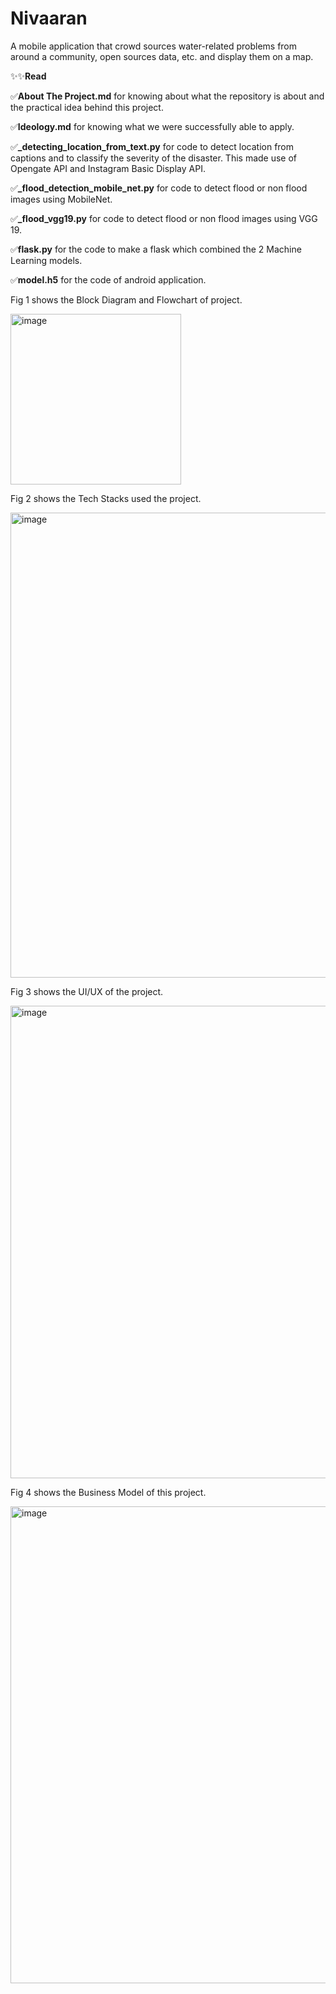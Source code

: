 # Nivaaran

A mobile application that crowd sources water-related problems from around a community, open sources data, etc. and display them on a map.

✨✨**Read**

✅**About The Project.md** for knowing about what the repository is about and the practical idea behind this project.

✅**Ideology.md** for knowing what we were successfully able to apply.

✅**_detecting_location_from_text.py** for code to detect location from captions and to classify the severity of the disaster. This made use of Opengate API and Instagram Basic Display API.

✅**_flood_detection_mobile_net.py** for code to detect flood or non flood images using MobileNet.

✅**_flood_vgg19.py** for code to detect flood or non flood images using VGG 19.

✅**flask.py** for the code to make a flask which combined the 2 Machine Learning models.

✅**model.h5** for the code of android application.

Fig 1 shows the Block Diagram and Flowchart of project.

<img width="273" alt="image" src="https://github.com/cnd-sw/Nivaaran/assets/82866870/589e2dec-7db1-47d8-8121-bfa2ef67036a">

Fig 2 shows the Tech Stacks used the project.

<img width="744" alt="image" src="https://github.com/cnd-sw/Nivaaran/assets/82866870/a630ff41-fb13-49d1-8fe6-a81ba17ec9dd">

Fig 3 shows the UI/UX of the project.

<img width="756" alt="image" src="https://github.com/cnd-sw/Nivaaran/assets/82866870/fb3dd6fd-41f3-474e-9f3f-05c2dc1d002c">

Fig 4 shows the Business Model of this project.

<img width="763" alt="image" src="https://github.com/cnd-sw/Nivaaran/assets/82866870/6c13c084-1596-4ef5-842f-554c63dca57c">
